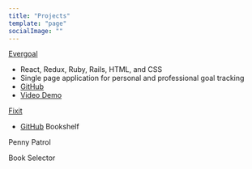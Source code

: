 ```yaml
---
title: "Projects"
template: "page"
socialImage: ""
---
```


[Evergoal](https://my-evergoal.herokuapp.com/)
+ React, Redux, Ruby, Rails, HTML, and CSS
+ Single page application for personal and professional goal tracking
+ [GitHub](https://github.com/AnnaWijetunga/evergoal-frontend)
+ [Video Demo](https://vimeo.com/407732985)

[Fixit]()
+ [GitHub](https://github.com/AnnaWijetunga/fixit)
Bookshelf

Penny Patrol

Book Selector
